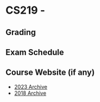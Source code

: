 # CS219 - 

## Grading

## Exam Schedule

## Course Website (if any)

- [2023 Archive](https://www.cse.iitb.ac.in/~puru/courses/autumn2023/index.html)
- [2018 Archive](https://www.cse.iitb.ac.in/~puru/courses/autumn18/index.html)
